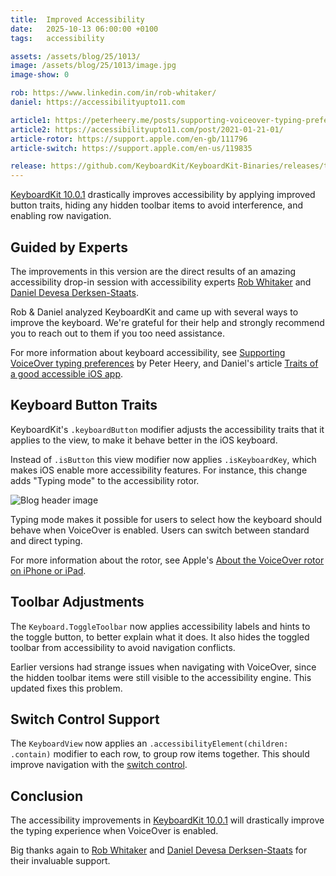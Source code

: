 ```yaml
---
title:  Improved Accessibility
date:   2025-10-13 06:00:00 +0100
tags:   accessibility

assets: /assets/blog/25/1013/
image: /assets/blog/25/1013/image.jpg
image-show: 0

rob: https://www.linkedin.com/in/rob-whitaker/
daniel: https://accessibilityupto11.com

article1: https://peterheery.me/posts/supporting-voiceover-typing-preferences/
article2: https://accessibilityupto11.com/post/2021-01-21-01/
article-rotor: https://support.apple.com/en-gb/111796
article-switch: https://support.apple.com/en-us/119835

release: https://github.com/KeyboardKit/KeyboardKit-Binaries/releases/tag/10.0.1
---
```


[KeyboardKit 10.0.1]({{page.release}}) drastically improves accessibility by applying improved button traits, hiding any hidden toolbar items to avoid interference, and enabling row navigation.

<!--![Blog header image]({{page.image}})-->


## Guided by Experts

The improvements in this version are the direct results of an amazing accessibility drop-in session with accessibility experts [Rob Whitaker]({{page.rob}}) and [Daniel Devesa Derksen-Staats]({{page.daniel}}).

Rob & Daniel analyzed KeyboardKit and came up with several ways to improve the keyboard. We're grateful for their help and strongly recommend you to reach out to them if you too need assistance.

For more information about keyboard accessibility, see [Supporting VoiceOver typing preferences]({{page.article1}}) by Peter Heery, and Daniel's article [Traits of a good accessible iOS app]({{page.article2}}).


## Keyboard Button Traits

KeyboardKit's `.keyboardButton` modifier adjusts the accessibility traits that it applies to the view, to make it behave better in the iOS keyboard.

Instead of `.isButton` this view modifier now applies `.isKeyboardKey`, which makes iOS enable more accessibility features. For instance, this change adds "Typing mode" to the accessibility rotor.

![Blog header image]({{page.assets}}rotor.jpg)

Typing mode makes it possible for users to select how the keyboard should behave when VoiceOver is enabled. Users can switch between standard and direct typing.

For more information about the rotor, see Apple's [About the VoiceOver rotor on iPhone or iPad]({{page.article-rotor}}).


## Toolbar Adjustments

The `Keyboard.ToggleToolbar` now applies accessibility labels and hints to the toggle button, to better explain what it does. It also hides the toggled toolbar from accessibility to avoid navigation conflicts.

Earlier versions had strange issues when navigating with VoiceOver, since the hidden toolbar items were still visible to the accessibility engine. This updated fixes this problem.


## Switch Control Support

The `KeyboardView` now applies an `.accessibilityElement(children: .contain)` modifier to each row, to group row items together. This should improve navigation with the [switch control]({{page.article-switch}}).


## Conclusion

The accessibility improvements in [KeyboardKit 10.0.1]({{page.release}}) will drastically improve the typing experience when VoiceOver is enabled. 

Big thanks again to [Rob Whitaker]({{page.rob}}) and [Daniel Devesa Derksen-Staats]({{page.daniel}}) for their invaluable support.